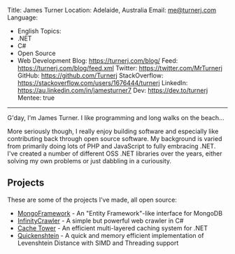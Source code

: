 Title: James Turner
Location: Adelaide, Australia
Email: me@turnerj.com
Language:
  - English
Topics:
  - .NET
  - C#
  - Open Source
  - Web Development
Blog: https://turnerj.com/blog/
Feed: https://turnerj.com/blog/feed.xml
Twitter: https://twitter.com/MrTurnerj
GitHub: https://github.com/Turnerj
StackOverflow: https://stackoverflow.com/users/1676444/turnerj
LinkedIn: https://au.linkedin.com/in/jamesturner7
Dev: https://dev.to/turnerj
Mentee: true
---
G'day, I'm James Turner. I like programming and long walks on the beach...

More seriously though, I really enjoy building software and especially like contributing back through open source software. My background is varied from primarily doing lots of PHP and JavaScript to fully embracing .NET. I've created a number of different OSS .NET libraries over the years, either solving my own problems or just dabbling in a curiousity.

## Projects
These are some of the projects I've made, all open source:
- [MongoFramework](https://www.mongoframework.com/) - An "Entity Framework"-like interface for MongoDB
- [InfinityCrawler](https://www.infinitycrawler.com/) - A simple but powerful web crawler in C#
- [Cache Tower](https://www.cachetower.com/) - An efficient multi-layered caching system for .NET
- [Quickenshtein](https://github.com/Turnerj/Quickenshtein#quickenshtein) - A quick and memory efficient implementation of Levenshtein Distance with SIMD and Threading support
